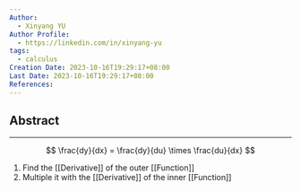 ```yaml
---
Author:
  - Xinyang YU
Author Profile:
  - https://linkedin.com/in/xinyang-yu
tags:
  - calculus
Creation Date: 2023-10-16T19:29:17+08:00
Last Date: 2023-10-16T19:29:17+08:00
References:
---
```

## Abstract
---
$$
\frac{dy}{dx} = \frac{dy}{du} \times \frac{du}{dx}
$$
 1. Find the [[Derivative]] of the outer [[Function]]
 2. Multiple it with the [[Derivative]] of the inner [[Function]]